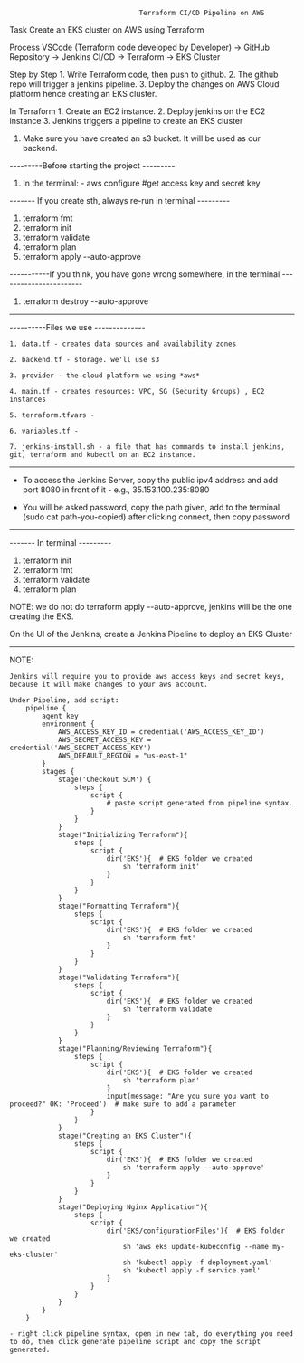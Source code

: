 				                    Terraform CI/CD Pipeline on AWS
Task
	Create an EKS cluster on AWS using Terraform

Process
	VSCode (Terraform code developed by Developer)  ->  GitHub Repository  -> Jenkins CI/CD  ->  Terraform  -> EKS Cluster

Step by Step
	1. Write Terraform code, then push to github.
	2. The github repo will trigger a jenkins pipeline.
	3. Deploy the changes on AWS Cloud platform hence creating an EKS cluster.

In Terraform
	1. Create an EC2 instance.
	2. Deploy jenkins on the EC2 instance
	3. Jenkins triggers a pipeline to create an EKS cluster

1. Make sure you have created an s3 bucket. It will be used as our backend.

---------Before starting the project ---------
1. In the terminal:
		- aws configure    			#get access key and secret key

------- If you create sth, always re-run in terminal ---------
1. terraform fmt
2. terraform init
3. terraform validate
4. terraform plan
5. terraform apply --auto-approve

-----------If you think, you have gone wrong somewhere, in the terminal -----------------------
1. terraform destroy --auto-approve

----------------------------------------

----------Files we use --------------

	1. data.tf - creates data sources and availability zones
 
	2. backend.tf - storage. we'll use s3
 
	3. provider - the cloud platform we using *aws*
 
	4. main.tf - creates resources: VPC, SG (Security Groups) , EC2 instances
 
	5. terraform.tfvars - 
 
	6. variables.tf -
 
	7. jenkins-install.sh - a file that has commands to install jenkins, git, terraform and kubectl on an EC2 instance.

---------------------------------------------

- To access the Jenkins Server, copy the public ipv4 address and add port 8080 in front of it - e.g., 35.153.100.235:8080

- You will be asked password, copy the path given, add to the terminal (sudo cat path-you-copied) after clicking connect, then copy password

---------------------------------------

------- In terminal ---------

1. terraform init
2. terraform fmt
3. terraform validate
4. terraform plan


NOTE: we do not do terraform apply --auto-approve, jenkins will be the one creating the EKS.

On the UI of the Jenkins, create a Jenkins Pipeline to deploy an EKS Cluster

--------------------------------------------
NOTE:

    Jenkins will require you to provide aws access keys and secret keys, because it will make changes to your aws account.

    Under Pipeline, add script:
        pipeline {
            agent key
            environment {
                AWS_ACCESS_KEY_ID = credential('AWS_ACCESS_KEY_ID')
                AWS_SECRET_ACCESS_KEY = credential('AWS_SECRET_ACCESS_KEY')
                AWS_DEFAULT_REGION = "us-east-1"
            }
            stages {
                stage('Checkout SCM') {
                    steps {
                        script {
                            # paste script generated from pipeline syntax.
                        }
                    }
                }
                stage("Initializing Terraform"){
                    steps {
                        script {
                            dir('EKS'){  # EKS folder we created
                                sh 'terraform init'
                            }
                        }
                    }
                }
                stage("Formatting Terraform"){
                    steps {
                        script {
                            dir('EKS'){  # EKS folder we created
                                sh 'terraform fmt'
                            }
                        }
                    }
                }
                stage("Validating Terraform"){
                    steps {
                        script {
                            dir('EKS'){  # EKS folder we created
                                sh 'terraform validate'
                            }
                        }
                    }
                }
                stage("Planning/Reviewing Terraform"){
                    steps {
                        script {
                            dir('EKS'){  # EKS folder we created
                                sh 'terraform plan'
                            }
                            input(message: "Are you sure you want to proceed?" OK: 'Proceed')  # make sure to add a parameter
                        }
                    }
                }
                stage("Creating an EKS Cluster"){
                    steps {
                        script {
                            dir('EKS'){  # EKS folder we created
                                sh 'terraform apply --auto-approve'
                            }
                        }
                    }
                }
                stage("Deploying Nginx Application"){
                    steps {
                        script {
                            dir('EKS/configurationFiles'){  # EKS folder we created
                                sh 'aws eks update-kubeconfig --name my-eks-cluster'
                                sh 'kubectl apply -f deployment.yaml'
                                sh 'kubectl apply -f service.yaml'
                            }
                        }
                    }
                }
            }
        }
    
    - right click pipeline syntax, open in new tab, do everything you need to do, then click generate pipeline script and copy the script generated.


